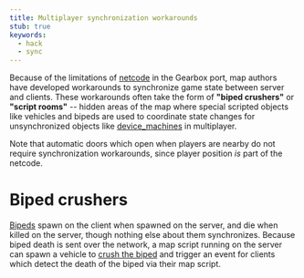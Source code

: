 ```yaml
---
title: Multiplayer synchronization workarounds
stub: true
keywords:
  - hack
  - sync
---
```

Because of the limitations of [netcode](~) in the Gearbox port, map authors have developed workarounds to synchronize game state between server and clients. These workarounds often take the form of **"biped crushers"** or **"script rooms"** -- hidden areas of the map where special scripted objects like vehicles and bipeds are used to coordinate state changes for unsynchronized objects like [device_machines](~device_machine) in multiplayer.

Note that automatic doors which open when players are nearby do not require synchronization workarounds, since player position _is_ part of the netcode.

# Biped crushers
[Bipeds](~biped) spawn on the client when spawned on the server, and die when killed on the server, though nothing else about them synchronizes. Because biped death is sent over the network, a map script running on the server can spawn a vehicle to [crush the biped][biped-crusher] and trigger an event for clients which detect the death of the biped via their map script.

[biped-crusher]: https://youtu.be/XKEACGigNb0?t=1461
